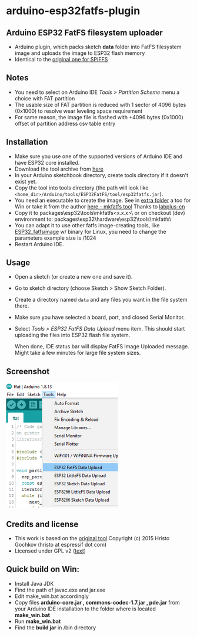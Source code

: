 # arduino-esp32fatfs-plugin
## Arduino ESP32 FatFS filesystem uploader 

- Arduino plugin, which packs sketch <b>data</b> folder into FatFS filesystem image and uploads the image to ESP32 flash memory
- Identical to the [original one for SPIFFS](https://github.com/me-no-dev/arduino-esp32fs-plugin/)

## Notes

- You need to select on Arduino IDE *Tools > Partition Scheme* menu a choice with FAT partition
- The usable size of FAT partition is reduced with 1 sector of 4096 bytes (0x1000) to resolve wear leveling space requirement
- For same reason, the image file is flashed with +4096 bytes (0x1000) offset of partition address csv table entry

## Installation

- Make sure you use one of the supported versions of Arduino IDE and have ESP32 core installed.
- Download the tool archive from [here](https://github.com/lorol/arduino-esp32fatfs-plugin/raw/master/src/bin/esp32fatfs.jar)
- In your Arduino sketchbook directory, create tools directory if it doesn't exist yet.
- Copy the tool into tools directory (the path will look like ```<home_dir>/Arduino/tools/ESP32FatFS/tool/esp32fatfs.jar```).
- You need an executable to create the image. See in [extra folder](https://github.com/lorol/arduino-esp32fatfs-plugin/tree/master/extra) a too for Win or take it from the author [here - mkfatfs tool](https://github.com/labplus-cn/mkfatfs/releases/tag/v1.0)  Thanks to [labplus-cn](https://github.com/labplus-cn/mkfatfs)
- Copy it to packages\esp32\tools\mkfatfs\<x.x.x>\ or on checkout (dev) environment to: packages\esp32\hardware\esp32<release>\tools\mkfatfs\
- You can adapt it to use other fatfs image-creating tools, like [ESP32_fatfsimage](https://github.com/marcmerlin/esp32_fatfsimage)  w/ binary for Linux, you need to change the parameters example size is /1024
- Restart Arduino IDE. 

## Usage

- Open a sketch (or create a new one and save it).
- Go to sketch directory (choose Sketch > Show Sketch Folder).
- Create a directory named `data` and any files you want in the file system there.
- Make sure you have selected a board, port, and closed Serial Monitor.
- Select *Tools > ESP32 FatFS Data Upload* menu item. This should start uploading the files into ESP32 flash file system.

  When done, IDE status bar will display FatFS Image Uploaded message. Might take a few minutes for large file system sizes.
  
## Screenshot

![Screenshot](tool.png)

## Credits and license

- This work is based on the [original tool](https://github.com/me-no-dev/arduino-esp32fs-plugin/ ) Copyright (c) 2015 Hristo Gochkov (hristo at espressif dot com)
- Licensed under GPL v2 ([text](LICENSE))

## Quick build on Win:

- Install Java JDK 
- Find the path of javac.exe and jar.exe
- Edit make_win.bat accordingly
- Copy files <b>arduino-core.jar , commons-codec-1.7.jar , pde.jar</b>  from your Arduino IDE installation to the folder where is located <b>make_win.bat</b>
- Run <b>make_win.bat</b>
- Find the <b>build jar</b> in /bin directory 
